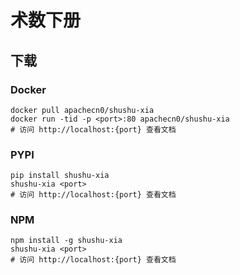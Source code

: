 # 术数下册

## 下载

### Docker

```
docker pull apachecn0/shushu-xia
docker run -tid -p <port>:80 apachecn0/shushu-xia
# 访问 http://localhost:{port} 查看文档
```

### PYPI

```
pip install shushu-xia
shushu-xia <port>
# 访问 http://localhost:{port} 查看文档
```

### NPM

```
npm install -g shushu-xia
shushu-xia <port>
# 访问 http://localhost:{port} 查看文档
```